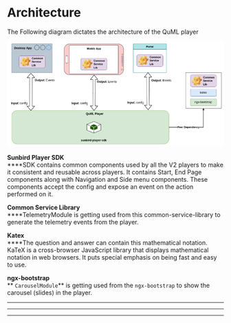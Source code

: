 # Architecture

The Following diagram dictates the architecture of the QuML player

![Arhitectural diagram of QuML player](<../../../.gitbook/assets/Content  player Achitecture-PDF player-PDF player-Video player.png>)

**Sunbird Player SDK**\
****SDK contains common components used by all the V2 players to make it consistent and reusable across players. It contains Start, End Page components along with Navigation and Side menu components. These components accept the config and expose an event on the action performed on it.

**Common Service Library**\
****TelemetryModule is getting used from this common-service-library to generate the telemetry events from the player.

**Katex**\
****The question and answer can contain this mathematical notation. KaTeX is a cross-browser JavaScript library that displays mathematical notation in web browsers. It puts special emphasis on being fast and easy to use.&#x20;

**ngx-bootstrap**\
&#x20;** `CarouselModule`** is getting used from the `ngx-bootstrap` to show the carousel (slides) in the player.

****

****

****
